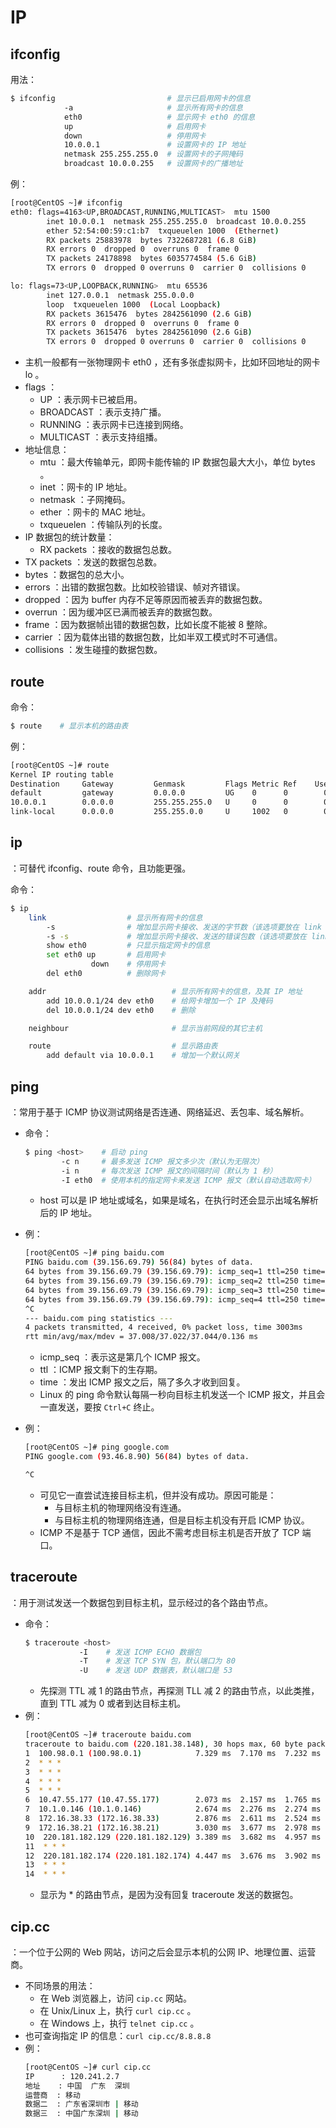 # IP

## ifconfig

用法：
```sh
$ ifconfig                         # 显示已启用网卡的信息
            -a                     # 显示所有网卡的信息
            eth0                   # 显示网卡 eth0 的信息
            up                     # 启用网卡
            down                   # 停用网卡
            10.0.0.1               # 设置网卡的 IP 地址
            netmask 255.255.255.0  # 设置网卡的子网掩码
            broadcast 10.0.0.255   # 设置网卡的广播地址
```

例：
```sh
[root@CentOS ~]# ifconfig
eth0: flags=4163<UP,BROADCAST,RUNNING,MULTICAST>  mtu 1500
        inet 10.0.0.1  netmask 255.255.255.0  broadcast 10.0.0.255
        ether 52:54:00:59:c1:b7  txqueuelen 1000  (Ethernet)
        RX packets 25883978  bytes 7322687281 (6.8 GiB)
        RX errors 0  dropped 0  overruns 0  frame 0
        TX packets 24178898  bytes 6035774584 (5.6 GiB)
        TX errors 0  dropped 0 overruns 0  carrier 0  collisions 0

lo: flags=73<UP,LOOPBACK,RUNNING>  mtu 65536
        inet 127.0.0.1  netmask 255.0.0.0
        loop  txqueuelen 1000  (Local Loopback)
        RX packets 3615476  bytes 2842561090 (2.6 GiB)
        RX errors 0  dropped 0  overruns 0  frame 0
        TX packets 3615476  bytes 2842561090 (2.6 GiB)
        TX errors 0  dropped 0 overruns 0  carrier 0  collisions 0
```
- 主机一般都有一张物理网卡 eth0 ，还有多张虚拟网卡，比如环回地址的网卡 lo 。
- flags ：
  - UP ：表示网卡已被启用。
  - BROADCAST ：表示支持广播。
  - RUNNING ：表示网卡已连接到网络。
  - MULTICAST ：表示支持组播。
- 地址信息：
  - mtu ：最大传输单元，即网卡能传输的 IP 数据包最大大小，单位 bytes 。
  - inet ：网卡的 IP 地址。
  - netmask ：子网掩码。
  - ether ：网卡的 MAC 地址。
  - txqueuelen ：传输队列的长度。
- IP 数据包的统计数量：
  - RX packets ：接收的数据包总数。
-   TX packets ：发送的数据包总数。
  - bytes ：数据包的总大小。
  - errors ：出错的数据包数。比如校验错误、帧对齐错误。
  - dropped ：因为 buffer 内存不足等原因而被丢弃的数据包数。
  - overrun ：因为缓冲区已满而被丢弃的数据包数。
  - frame ：因为数据帧出错的数据包数，比如长度不能被 8 整除。
  - carrier ：因为载体出错的数据包数，比如半双工模式时不可通信。
  - collisions ：发生碰撞的数据包数。

## route

命令：
```sh
$ route    # 显示本机的路由表
```

例：
```sh
[root@CentOS ~]# route
Kernel IP routing table
Destination     Gateway         Genmask         Flags Metric Ref    Use Iface
default         gateway         0.0.0.0         UG    0      0        0 eth0
10.0.0.1        0.0.0.0         255.255.255.0   U     0      0        0 eth0
link-local      0.0.0.0         255.255.0.0     U     1002   0        0 eth0
```

## ip

：可替代 ifconfig、route 命令，且功能更强。

命令：
```sh
$ ip
    link                  # 显示所有网卡的信息
        -s                # 增加显示网卡接收、发送的字节数（该选项要放在 link 之前）
        -s -s             # 增加显示网卡接收、发送的错误包数（该选项要放在 link 之前）
        show eth0         # 只显示指定网卡的信息
        set eth0 up       # 启用网卡
                  down    # 停用网卡
        del eth0          # 删除网卡

    addr                            # 显示所有网卡的信息，及其 IP 地址
        add 10.0.0.1/24 dev eth0    # 给网卡增加一个 IP 及掩码
        del 10.0.0.1/24 dev eth0    # 删除

    neighbour                       # 显示当前网段的其它主机

    route                           # 显示路由表
        add default via 10.0.0.1    # 增加一个默认网关
```

## ping

：常用于基于 ICMP 协议测试网络是否连通、网络延迟、丢包率、域名解析。
- 命令：
  ```sh
  $ ping <host>    # 启动 ping
          -c n     # 最多发送 ICMP 报文多少次（默认为无限次）
          -i n     # 每次发送 ICMP 报文的间隔时间（默认为 1 秒）
          -I eth0  # 使用本机的指定网卡来发送 ICMP 报文（默认自动选取网卡）
  ```
  - host 可以是 IP 地址或域名，如果是域名，在执行时还会显示出域名解析后的 IP 地址。

- 例：
  ```sh
  [root@CentOS ~]# ping baidu.com
  PING baidu.com (39.156.69.79) 56(84) bytes of data.
  64 bytes from 39.156.69.79 (39.156.69.79): icmp_seq=1 ttl=250 time=37.0 ms
  64 bytes from 39.156.69.79 (39.156.69.79): icmp_seq=2 ttl=250 time=37.0 ms
  64 bytes from 39.156.69.79 (39.156.69.79): icmp_seq=3 ttl=250 time=37.0 ms
  64 bytes from 39.156.69.79 (39.156.69.79): icmp_seq=4 ttl=250 time=37.0 ms
  ^C
  --- baidu.com ping statistics ---
  4 packets transmitted, 4 received, 0% packet loss, time 3003ms
  rtt min/avg/max/mdev = 37.008/37.022/37.044/0.136 ms
  ```
  - icmp_seq ：表示这是第几个 ICMP 报文。
  - ttl ：ICMP 报文剩下的生存期。
  - time ：发出 ICMP 报文之后，隔了多久才收到回复。
  - Linux 的 ping 命令默认每隔一秒向目标主机发送一个 ICMP 报文，并且会一直发送，要按 `Ctrl+C` 终止。

- 例：
  ```sh
  [root@CentOS ~]# ping google.com
  PING google.com (93.46.8.90) 56(84) bytes of data.

  ^C
  ```
  - 可见它一直尝试连接目标主机，但并没有成功。原因可能是：
    - 与目标主机的物理网络没有连通。
    - 与目标主机的物理网络连通，但是目标主机没有开启 ICMP 协议。
  - ICMP 不是基于 TCP 通信，因此不需考虑目标主机是否开放了 TCP 端口。

## traceroute

：用于测试发送一个数据包到目标主机，显示经过的各个路由节点。
- 命令：
  ```sh
  $ traceroute <host>
              -I    # 发送 ICMP ECHO 数据包
              -T    # 发送 TCP SYN 包，默认端口为 80
              -U    # 发送 UDP 数据表，默认端口是 53
  ```
  - 先探测 TTL 减 1 的路由节点，再探测 TLL 减 2 的路由节点，以此类推，直到 TTL 减为 0 或者到达目标主机。
- 例：
  ```sh
  [root@CentOS ~]# traceroute baidu.com
  traceroute to baidu.com (220.181.38.148), 30 hops max, 60 byte packets
  1  100.98.0.1 (100.98.0.1)            7.329 ms  7.170 ms  7.232 ms
  2  * * *
  3  * * *
  4  * * *
  5  * * *
  6  10.47.55.177 (10.47.55.177)        2.073 ms  2.157 ms  1.765 ms
  7  10.1.0.146 (10.1.0.146)            2.674 ms  2.276 ms  2.274 ms
  8  172.16.38.33 (172.16.38.33)        2.876 ms  2.611 ms  2.524 ms
  9  172.16.38.21 (172.16.38.21)        3.030 ms  3.677 ms  2.978 ms
  10  220.181.182.129 (220.181.182.129) 3.389 ms  3.682 ms  4.957 ms
  11  * * *
  12  220.181.182.174 (220.181.182.174) 4.447 ms  3.676 ms  3.902 ms
  13  * * *
  14  * * *
  ```
  - 显示为 * 的路由节点，是因为没有回复 traceroute 发送的数据包。

## cip.cc

：一个位于公网的 Web 网站，访问之后会显示本机的公网 IP、地理位置、运营商。
- 不同场景的用法：
  - 在 Web 浏览器上，访问 `cip.cc` 网站。
  - 在 Unix/Linux 上，执行 `curl cip.cc` 。
  - 在 Windows 上，执行 `telnet cip.cc` 。
- 也可查询指定 IP 的信息：`curl cip.cc/8.8.8.8`
- 例：
    ```sh
    [root@CentOS ~]# curl cip.cc
    IP      : 120.241.2.7
    地址    : 中国  广东  深圳
    运营商  : 移动
    数据二  : 广东省深圳市 | 移动
    数据三  : 中国广东深圳 | 移动
    ```
